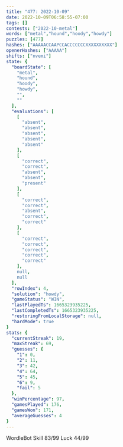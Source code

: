 ```yaml
---
title: "477: 2022-10-09"
date: 2022-10-09T06:58:55-07:00
tags: []
contests: ["2022-10-metal"]
words: ["metal","hound","hoody","howdy"]
puzzles: [477]
hashes: ["AAAAACCAAPCCACCCCCCCXXXXXXXXXX"]
openerHashes: ["AAAAA"]
shifts: ["nvemi"]
state: {
  "boardState": [
    "metal",
    "hound",
    "hoody",
    "howdy",
    "",
    ""
  ],
  "evaluations": [
    [
      "absent",
      "absent",
      "absent",
      "absent",
      "absent"
    ],
    [
      "correct",
      "correct",
      "absent",
      "absent",
      "present"
    ],
    [
      "correct",
      "correct",
      "absent",
      "correct",
      "correct"
    ],
    [
      "correct",
      "correct",
      "correct",
      "correct",
      "correct"
    ],
    null,
    null
  ],
  "rowIndex": 4,
  "solution": "howdy",
  "gameStatus": "WIN",
  "lastPlayedTs": 1665323935225,
  "lastCompletedTs": 1665323935225,
  "restoringFromLocalStorage": null,
  "hardMode": true
}
stats: {
  "currentStreak": 19,
  "maxStreak": 69,
  "guesses": {
    "1": 0,
    "2": 11,
    "3": 42,
    "4": 64,
    "5": 45,
    "6": 9,
    "fail": 5
  },
  "winPercentage": 97,
  "gamesPlayed": 176,
  "gamesWon": 171,
  "averageGuesses": 4
}
---
```

<!-- more -->

WordleBot
Skill 83/99
Luck 44/99
